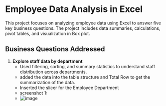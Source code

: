 # Employee Data Analysis in Excel
This project focuses on analyzing employee data using Excel to answer five key business questions. The project includes data summaries, calculations, pivot tables, and visualization in Box plot.

## Business Questions Addressed

1. **Explore staff data by department**  
   - Used filtering, sorting, and summary statistics to understand staff distribution across departments.
   - added the data into the table structure and Total Row to get the summarization of the data.
   - Inserted the slicer for the Employee Department
   - screenshot 1:
   - ![image](https://github.com/user-attachments/assets/63db5b95-34b3-4493-9f21-3bf6c5614ad0)

